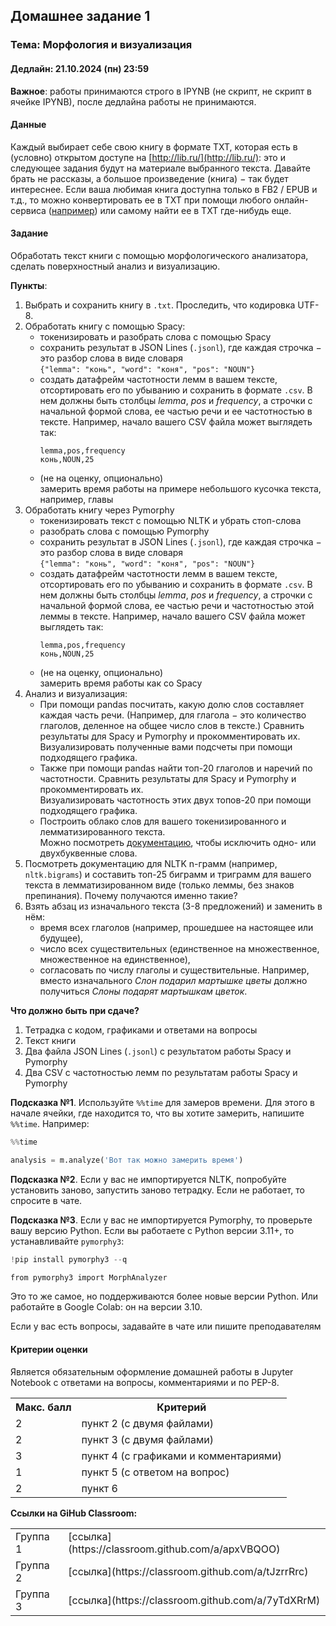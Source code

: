 ## Домашнее задание 1

### **Тема: Морфология и визуализация**

#### **Дедлайн**: 21.10.2024 (пн) 23:59

**Важное**: работы принимаются строго в IPYNB (не скрипт, не скрипт в ячейке IPYNB), после дедлайна работы не принимаются.
#### **Данные**
Каждый выбирает себе свою книгу в формате TXT, которая есть в (условно) открытом доступе на [http://lib.ru/](http://lib.ru/): это и следующее задания будут на материале выбранного текста. Давайте брать не рассказы, а большое произведение (книга) $-$ так будет интереснее. 
Если ваша любимая книга доступна только в FB2 / EPUB и т.д., то можно конвертировать ее в TXT при помощи любого онлайн-сервиса ([например](https://convertio.co/ru/fb2-txt/)) или самому найти ее в TXT где-нибудь еще.

#### **Задание**
Обработать текст книги с помощью морфологического анализатора, сделать поверхностный анализ и визуализацию.

**Пункты**:
1. Выбрать и сохранить книгу в `.txt`. Проследить, что кодировка UTF-8.
2. Обработать книгу с помощью Spacy:
    - токенизировать и разобрать слова с помощью Spacy
    - сохранить результат в JSON Lines (`.jsonl`), где каждая строчка $-$ это разбор слова в виде словаря<br>`{"lemma": "конь", "word": "коня", "pos": "NOUN"}`
    - создать датафрейм частотности лемм в вашем тексте, отсортировать его по убыванию и сохранить в формате `.csv`. В нем должны быть столбцы *lemma*, *pos* и *frequency*, а строчки с начальной формой слова, ее частью речи и ее частотностью в тексте. Например, начало вашего CSV файла может выглядеть так:
		```
		lemma,pos,frequency
		конь,NOUN,25
		```
    - (не на оценку, опционально)<br>
      замерить время работы на примере небольшого кусочка текста, например, главы
3. Обработать книгу через Pymorphy
    - токенизировать текст с помощью NLTK и убрать стоп-слова
    - разобрать слова с помощью Pymorphy
    - сохранить результат в JSON Lines (`.jsonl`), где каждая строчка $-$ это разбор слова в виде словаря<br>`{"lemma": "конь", "word": "коня", "pos": "NOUN"}`
    - создать датафрейм частотности лемм в вашем тексте, отсортировать его по убыванию и сохранить в формате `.csv`. В нем должны быть столбцы *lemma*, *pos* и *frequency*, а строчки с начальной формой слова, ее частью речи и частотностью этой леммы в тексте. Например, начало вашего CSV файла может выглядеть так:
		```
		lemma,pos,frequency
		конь,NOUN,25
		```
	- (не на оценку, опционально)<br>
      замерить время работы как со Spacy
4. Анализ и визуализация:
    - При помощи pandas посчитать, какую долю слов составляет каждая часть речи. (Например, для глагола $-$ это количество глаголов, деленное на общее число слов в тексте.) Сравнить результаты для Spacy и Pymorphy и прокомментировать их.<br>
      Визуализировать полученные вами подсчеты при помощи подходящего графика.
    - Также при помощи pandas найти топ-20 глаголов и наречий по частотности. Сравнить результаты для Spacy и Pymorphy и прокомментировать их.<br>
      Визуализировать частотность этих двух топов-20 при помощи подходящего графика.
    - Построить облако слов для вашего токенизированного и лемматизированного текста.<br>
      Можно посмотреть [документацию](https://amueller.github.io/word_cloud/generated/wordcloud.WordCloud.html#wordcloud.WordCloud), чтобы исключить одно- или двухбуквенные слова.
5. Посмотреть документацию для NLTK n-грамм (например, `nltk.bigrams`) и составить топ-25 биграмм и триграмм для вашего текста в лемматизированном виде (только леммы, без знаков препинания). Почему получаются именно такие? 
6. Взять абзац из изначального текста (3-8 предложений) и заменить в нём:
	- время всех глаголов (например, прошедшее на настоящее или будущее), 
	- число всех существительных (единственное на множественное, множественное на единственное), 
	- согласовать по числу глаголы и существительные. 
	Например, вместо изначального *Слон подарил мартышке цветы* должно получиться *Слоны подарят мартышкам цветок*.

**Что должно быть при сдаче?**
1. Тетрадка с кодом, графиками и ответами на вопросы
2. Текст книги
3. Два файла JSON Lines (`.jsonl`) c результатом работы Spacy и Pymorphy
4. Два CSV c частотностью лемм по результатам работы Spacy и Pymorphy

**Подсказка №1**. Используйте ``%%time`` для замеров времени. Для этого в начале ячейки, где находится то, что вы хотите замерить, напишите ``%%time``. Например:
```python
%%time

analysis = m.analyze('Вот так можно замерить время')
```

**Подсказка №2**. Если у вас не импортируется NLTK, попробуйте установить заново, запустить заново тетрадку. Если не работает, то спросите в чате.

**Подсказка №3**. Если у вас не импортируется Pymorphy, то проверьте вашу версию Python. Если вы работаете с Python версии 3.11+, то устанавливайте `pymorphy3`:
```python
!pip install pymorphy3 --q

from pymorphy3 import MorphAnalyzer
```
Это то же самое, но поддерживаются более новые версии Python. Или работайте в Google Colab: он на версии 3.10.

Если у вас есть вопросы, задавайте в чате или пишите преподавателям
#### Критерии оценки
Является обязательным оформление домашней работы в Jupyter Notebook с ответами на вопросы, комментариями и по PEP-8.
<table>
    <tr><th>Макс. балл</th><th>Критерий</th></tr>
    <tr><td>2</td><td>пункт 2 (с двумя файлами)</td></tr>    
    <tr><td>2</td><td>пункт 3 (с двумя файлами)</td></tr> 
    <tr><td>3</td><td>пункт 4 (с графиками и комментариями)</td></tr> 
    <tr><td>1</td><td>пункт 5 (с ответом на вопрос)</td></tr> 
    <tr><td>2</td><td>пункт 6</td></tr> 
</table>

**Ссылки на GiHub Classroom:**

<table>
    <tr><td>Группа 1</td><td>[ссылка](https://classroom.github.com/a/apxVBQOO)</td></tr>
    <tr><td>Группа 2</td><td>[ссылка](https://classroom.github.com/a/tJzrrRrc)</td></tr>
    <tr><td>Группа 3</td><td>[ссылка](https://classroom.github.com/a/7yTdXRrM)</td></tr>       
</table>
